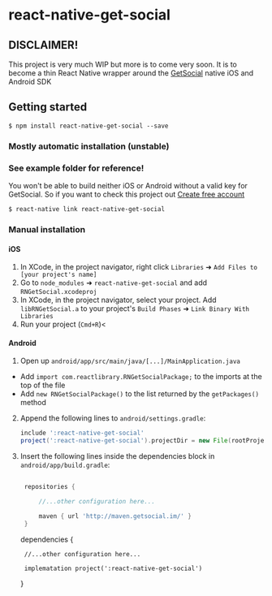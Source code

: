 # react-native-get-social

## **DISCLAIMER!**

This project is very much WIP but more is to come very soon. It is to become a thin React Native wrapper around the [GetSocial](https://www.getsocial.im) native iOS and Android SDK

## Getting started

`$ npm install react-native-get-social --save`

### Mostly automatic installation (unstable)

### **See example folder for reference!**

You won't be able to build neither iOS or Android without a valid key for GetSocial. So if you want to check this project out [Create free account](https://dashboard.getsocial.im/#/register)

`$ react-native link react-native-get-social`

### Manual installation

#### iOS

1. In XCode, in the project navigator, right click `Libraries` ➜ `Add Files to [your project's name]`
2. Go to `node_modules` ➜ `react-native-get-social` and add `RNGetSocial.xcodeproj`
3. In XCode, in the project navigator, select your project. Add `libRNGetSocial.a` to your project's `Build Phases` ➜ `Link Binary With Libraries`
4. Run your project (`Cmd+R`)<

#### Android

1. Open up `android/app/src/main/java/[...]/MainApplication.java`

- Add `import com.reactlibrary.RNGetSocialPackage;` to the imports at the top of the file
- Add `new RNGetSocialPackage()` to the list returned by the `getPackages()` method

2. Append the following lines to `android/settings.gradle`:
   ```gradle
   include ':react-native-get-social'
   project(':react-native-get-social').projectDir = new File(rootProject.projectDir, '../node_modules/react-native-get-social/android')
   ```
3. Insert the following lines inside the dependencies block in `android/app/build.gradle`:

   ```gradle

    repositories {

        //...other configuration here...

        maven { url 'http://maven.getsocial.im/' }
    }
   ```


    dependencies {

        //...other configuration here...

        implematation project(':react-native-get-social')
    }
    ```
